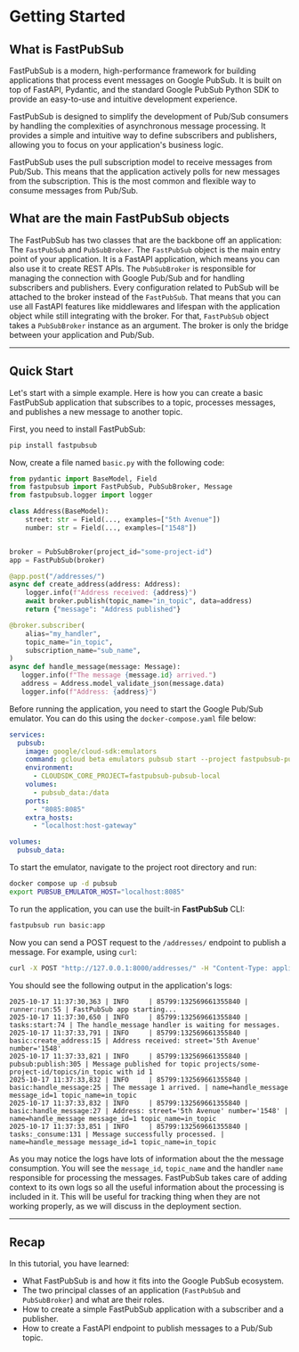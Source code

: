 # Getting Started

## What is FastPubSub

FastPubSub is a modern, high-performance framework for building applications that process event messages on Google PubSub. It is built on top of FastAPI, Pydantic, and the standard Google PubSub Python SDK to provide an easy-to-use and intuitive development experience.

FastPubSub is designed to simplify the development of Pub/Sub consumers by handling the complexities of asynchronous message processing. It provides a simple and intuitive way to define subscribers and publishers, allowing you to focus on your application's business logic.

FastPubSub uses the pull subscription model to receive messages from Pub/Sub. This means that the application actively polls for new messages from the subscription. This is the most common and flexible way to consume messages from Pub/Sub.


## What are the main FastPubSub objects

The FastPubSub has two classes that are the backbone off an application: The `FastPubSub` and `PubSubBroker`. The `FastPubSub` object is the main entry point of your application. It is a FastAPI application, which means you can also use it to create REST APIs. The `PubSubBroker` is responsible for managing the connection with Google Pub/Sub and for handling subscribers and publishers. Every configuration related to PubSub will be attached to the broker instead of the `FastPubSub`. That means that you can use all FastAPI features like middlewares and lifespan with the application object while still integrating with the broker. For that, `FastPubSub` object takes a `PubSubBroker` instance as an argument. The broker is only the bridge between your application and Pub/Sub.

---
## Quick Start

Let's start with a simple example. Here is how you can create a basic FastPubSub application that subscribes to a topic, processes messages, and publishes a new message to another topic.


First, you need to install FastPubSub:

```bash
pip install fastpubsub
```

Now, create a file named `basic.py` with the following code:

```python
from pydantic import BaseModel, Field
from fastpubsub import FastPubSub, PubSubBroker, Message
from fastpubsub.logger import logger

class Address(BaseModel):
    street: str = Field(..., examples=["5th Avenue"])
    number: str = Field(..., examples=["1548"])


broker = PubSubBroker(project_id="some-project-id")
app = FastPubSub(broker)

@app.post("/addresses/")
async def create_address(address: Address):
    logger.info(f"Address received: {address}")
    await broker.publish(topic_name="in_topic", data=address)
    return {"message": "Address published"}

@broker.subscriber(
    alias="my_handler",
    topic_name="in_topic",
    subscription_name="sub_name",
)
async def handle_message(message: Message):
   logger.info(f"The message {message.id} arrived.")
   address = Address.model_validate_json(message.data)
   logger.info(f"Address: {address}")
```

Before running the application, you need to start the Google Pub/Sub emulator. You can do this using the `docker-compose.yaml` file below:

```yaml
services:
  pubsub:
    image: google/cloud-sdk:emulators
    command: gcloud beta emulators pubsub start --project fastpubsub-pubsub-local --host-port 0.0.0.0:8085
    environment:
      - CLOUDSDK_CORE_PROJECT=fastpubsub-pubsub-local
    volumes:
      - pubsub_data:/data
    ports:
      - "8085:8085"
    extra_hosts:
      - "localhost:host-gateway"

volumes:
  pubsub_data:
```

To start the emulator, navigate to the project root directory and run:

```bash
docker compose up -d pubsub
export PUBSUB_EMULATOR_HOST="localhost:8085"
```

To run the application, you can use the built-in **FastPubSub** CLI:

```bash
fastpubsub run basic:app
```

Now you can send a POST request to the `/addresses/` endpoint to publish a message. For example, using `curl`:

```bash
curl -X POST "http://127.0.0.1:8000/addresses/" -H "Content-Type: application/json" -d '{"street": "5th Avenue", "number": "1548"}'
```

You should see the following output in the application's logs:

```shell
2025-10-17 11:37:30,363 | INFO     | 85799:132569661355840 | runner:run:55 | FastPubSub app starting...
2025-10-17 11:37:30,650 | INFO     | 85799:132569661355840 | tasks:start:74 | The handle_message handler is waiting for messages.
2025-10-17 11:37:33,791 | INFO     | 85799:132569661355840 | basic:create_address:15 | Address received: street='5th Avenue' number='1548'
2025-10-17 11:37:33,821 | INFO     | 85799:132569661355840 | pubsub:publish:305 | Message published for topic projects/some-project-id/topics/in_topic with id 1
2025-10-17 11:37:33,832 | INFO     | 85799:132569661355840 | basic:handle_message:25 | The message 1 arrived. | name=handle_message message_id=1 topic_name=in_topic
2025-10-17 11:37:33,832 | INFO     | 85799:132569661355840 | basic:handle_message:27 | Address: street='5th Avenue' number='1548' | name=handle_message message_id=1 topic_name=in_topic
2025-10-17 11:37:33,851 | INFO     | 85799:132569661355840 | tasks:_consume:131 | Message successfully processed. | name=handle_message message_id=1 topic_name=in_topic
```

As you may notice the logs have lots of information about the the message consumption. You will see the `message_id`, `topic_name` and the handler `name` responsible for processing the messages. FastPubSub takes care of adding context to its own logs so all the useful information about the processing is included in it. This will be useful for tracking thing when they are not working properly, as we will discuss in the deployment section.


---

## Recap

In this tutorial, you have learned:

- What FastPubSub is and how it fits into the Google PubSub ecosystem.
- The two principal classes of an application  (`FastPubSub` and `PubSubBroker`) and what are their roles.
- How to create a simple FastPubSub application with a subscriber and a publisher.
- How to create a FastAPI endpoint to publish messages to a Pub/Sub topic.
